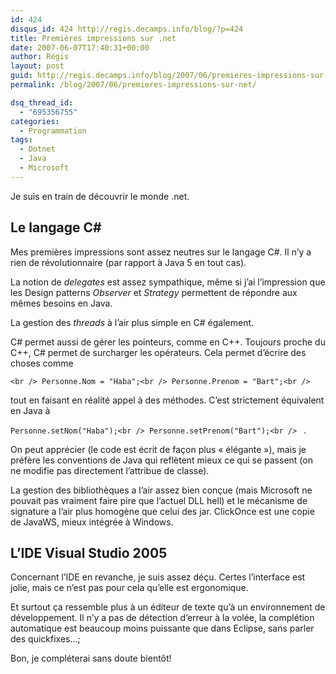 ```yaml
---
id: 424
disqus_id: 424 http://regis.decamps.info/blog/?p=424
title: Premières impressions sur .net
date: 2007-06-07T17:40:31+00:00
author: Régis
layout: post
guid: http://regis.decamps.info/blog/2007/06/premieres-impressions-sur-net/
permalink: /blog/2007/06/premieres-impressions-sur-net/

dsq_thread_id:
  - "695356755"
categories:
  - Programmation
tags:
  - Dotnet
  - Java
  - Microsoft
---
```

Je suis en train de découvrir le monde .net.

## Le langage C#

Mes premières impressions sont assez neutres sur le langage C#. Il n’y a rien de révolutionnaire (par rapport à Java 5 en tout cas). 

La notion de _delegates_ est assez sympathique, même si j’ai l’impression que les Design patterns _Observer_ et _Strategy_ permettent de répondre aux mêmes besoins en Java.

La gestion des _threads_ à l’air plus simple en C# également.

C# permet aussi de gérer les pointeurs, comme en C++. Toujours proche du C++, C# permet de surcharger les opérateurs. Cela permet d’écrire des choses comme
  
`<br />
Personne.Nom = "Haba";<br />
Personne.Prenom = "Bart";<br />
` 
  
tout en faisant en réalité appel à des méthodes. C’est strictement équivalent en Java à
  
`Personne.setNom("Haba");<br />
Personne.setPrenom("Bart");<br />
` .
  
On peut apprécier (le code est écrit de façon plus « élégante »), mais je préfère les conventions de Java qui reflètent mieux ce qui se passent (on ne modifie pas directement l’attribue de classe).

La gestion des bibliothèques a l’air assez bien conçue (mais Microsoft ne pouvait pas vraiment faire pire que l’actuel DLL hell) et le mécanisme de signature a l’air plus homogène que celui des jar. ClickOnce est une copie de JavaWS, mieux intégrée à Windows.

## L’IDE Visual Studio 2005

Concernant l’IDE en revanche, je suis assez déçu. Certes l’interface est jolie, mais ce n’est pas pour cela qu’elle est ergonomique. 

Et surtout ça ressemble plus à un éditeur de texte qu’à un environnement de développement. Il n’y a pas de détection d’erreur à la volée, la complétion automatique est beaucoup moins puissante que dans Eclipse, sans parler des quickfixes…;

Bon, je compléterai sans doute bientôt!
